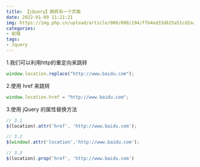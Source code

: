 ```yaml
---
title: 【jQuery】跳转另一个页面
date: 2022-01-09 11:21:21
img: https://img.php.cn/upload/article/000/000/194/ffb4ed33d825a51cd2aa47468fe5219c.png
categories: 
- 前端
tags:
- Jquery
---
```


1.我们可以利用http的重定向来跳转

```javascript
window.location.replace("http://www.baidu.com");
```

2.使用 href 来跳转

```javascript
window.location.href = "http://www.baidu.com";
```

3.使用 jQuery 的属性替换方法

```javascript
// 3.1 
$(location).attr('href', 'http://www.baidu.com');

// 3.2 
$(window).attr('location','http://www.baidu.com');

// 3.3 
$(location).prop('href', 'http://www.baidu.com')
```
